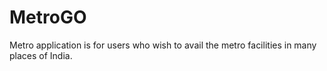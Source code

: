 # MetroGO
Metro application is for users who wish to avail the metro facilities in many places of India.
